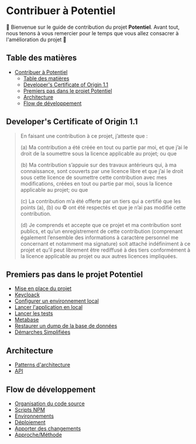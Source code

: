 # Contribuer à Potentiel

👋 Bienvenue sur le guide de contribution du projet **Potentiel**. Avant tout, nous tenons à vous remercier pour le temps que vous allez consacrer à l'amélioration du projet 🙏

## Table des matières

- [Contribuer à Potentiel](#contribuer-à-potentiel)
  - [Table des matières](#table-des-matières)
  - [ Developer's Certificate of Origin 1.1](#-developers-certificate-of-origin-11)
  - [ Premiers pas dans le projet Potentiel](#-premiers-pas-dans-le-projet-potentiel)
  - [ Architecture](#-architecture)
  - [ Flow de développement](#-flow-de-développement)

## <a id="developer-certificate"></a> Developer's Certificate of Origin 1.1

> En faisant une contribution à ce projet, j’atteste que :
>
> (a) Ma contribution a été créée en tout ou partie par moi, et que j’ai le droit de la soumettre sous la licence applicable au projet; ou que
>
> (b) Ma contribution s’appuie sur des travaux antérieurs qui, à ma connaissance, sont couverts par une licence libre et que j’ai le droit sous cette licence de soumettre cette contribution avec mes modifications, créées en tout ou partie par moi, sous la licence applicable au projet; ou que
>
> (c) La contribution m’a été offerte par un tiers qui a certifié que les points (a), (b) ou © ont été respectés et que je n’ai pas modifié cette contribution.
>
> (d) Je comprends et accepte que ce projet et ma contribution sont publics, et qu’un enregistrement de cette contribution (comprenant également l’ensemble des informations à caractère personnel me concernant et notamment ma signature) soit attaché indéfiniment à ce projet et qu’il peut librement être rediffusé à des tiers conformément à la licence applicable au projet ou aux autres licences impliquées.

## <a id="premiers-pas"></a> Premiers pas dans le projet Potentiel

- [Mise en place du projet](./docs/contributing/GETTING_STARTED.md#mise-en-place-du-projet)
- [Keycloack](./docs/contributing/GETTING_STARTED.md#keycloak)
- [Configurer un environnement local](./docs/contributing/GETTING_STARTED.md#configurer-un-environnement-local)
- [Lancer l'application en local](./docs/contributing/GETTING_STARTED.md#lancer-application-en-local)
- [Lancer les tests](./docs/contributing/GETTING_STARTED.md#lancer-les-tests)
- [Metabase](./docs/contributing//GETTING_STARTED.md#metabase)
- [Restaurer un dump de la base de données](./docs/contributing/GETTING_STARTED.md#restaurer-dump-db)
- [Démarches Simplifiées](./docs/contributing/DEMARCHES_SIMPLIFIEES.md)

## <a id="architecture"></a> Architecture

- [Patterns d'architecture](./docs/contributing/ARCHITECTURE.md#patterns-darchitecture)
- [API](./docs/contributing/API.md)

## <a id="flow-développement"></a> Flow de développement

- [Organisation du code source](./docs/contributing/DEVELOPMENT_FLOW.md#organisation-du-code-source)
- [Scripts NPM](./docs/contributing/DEVELOPMENT_FLOW.md#scripts-npm)
- [Environnements](./docs/contributing/DEVELOPMENT_FLOW.md#environnements)
- [Déploiement](./docs/contributing/DEVELOPMENT_FLOW.md#deploy)
- [Apporter des changements](./docs/contributing/DEVELOPMENT_FLOW.md#apporter-des-changements)
- [Approche/Méthode](./docs/contributing/DEVELOPMENT_FLOW.md#approche-methode)
